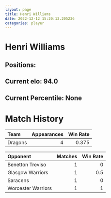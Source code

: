 ```yaml
---  
layout: page  
title: Henri Williams  
date: 2022-12-12 15:20:13.205236  
categories: player  
---
```

# Henri Williams

## Positions: 

## Current elo: 94.0

## Current Percentile: None

# Match History


| Team    |   Appearances |   Win Rate |
|:--------|--------------:|-----------:|
| Dragons |             4 |      0.375 |

| Opponent           |   Matches |   Win Rate |
|:-------------------|----------:|-----------:|
| Benetton Treviso   |         1 |        0   |
| Glasgow Warriors   |         1 |        0.5 |
| Saracens           |         1 |        0   |
| Worcester Warriors |         1 |        1   |